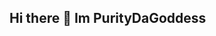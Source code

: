 ## Hi there 👋 Im PurityDaGoddess 

<!--
**ONDARASIE2024/ONDARASIE2024** is a ✨ _special_ ✨ repository because its `README.md` (this file) appears on your GitHub profile.

Here are some ideas to get you started:

- 🔭 I’m currently working on building a good software...
- 🌱 I’m currently learning experience...
- 👯 I’m looking to collaborate on positive things...
- 🤔 I’m looking for help with staying focused...
- 💬 Ask me about Im doing this off my kids...
- 📫 How to reach me:https://raw.githubusercontent.com/nvm-sh/nvm/v0.40.3/install.sh ...
- 😄 Pronouns🧑 ...
- ⚡ Fun fact: dedicated to my boys ...
-->
